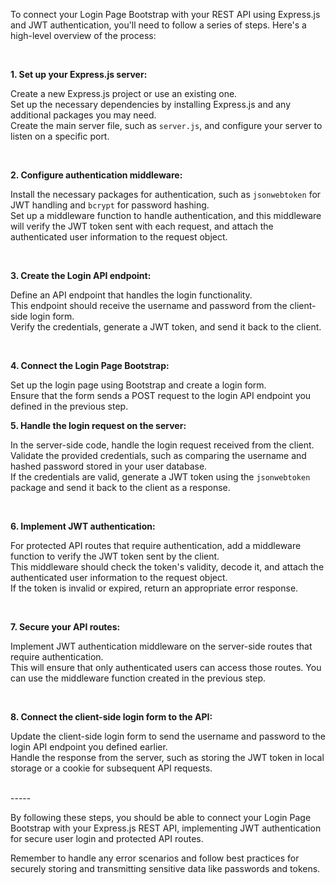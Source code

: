 To connect your Login Page Bootstrap with your REST API using Express.js and JWT authentication, you'll need to follow a series of steps. Here's a high-level overview of the process:

<br>

**1. Set up your Express.js server:** 

Create a new Express.js project or use an existing one. <br> 
Set up the necessary dependencies by installing Express.js and any additional packages you may need. <br> 
Create the main server file, such as `server.js`, and configure your server to listen on a specific port.

<br>

**2. Configure authentication middleware:**

Install the necessary packages for authentication, such as `jsonwebtoken` for JWT handling and `bcrypt` for password hashing. <br> 
Set up a middleware function to handle authentication, and this middleware will verify the JWT token sent with each request, and attach the authenticated user information to the request object.

<br>

**3. Create the Login API endpoint:**

Define an API endpoint that handles the login functionality. <br> 
This endpoint should receive the username and password from the client-side login form. <br> 
Verify the credentials, generate a JWT token, and send it back to the client.

<br> 

**4. Connect the Login Page Bootstrap:** 

Set up the login page using Bootstrap and create a login form. <br> 
Ensure that the form sends a POST request to the login API endpoint you defined in the previous step.

**5. Handle the login request on the server:** 

In the server-side code, handle the login request received from the client. <br> Validate the provided credentials, such as comparing the username and hashed password stored in your user database. <br> 
If the credentials are valid, generate a JWT token using the `jsonwebtoken` package and send it back to the client as a response.

<br> 

**6. Implement JWT authentication:**

For protected API routes that require authentication, add a middleware function to verify the JWT token sent by the client. <br> 
This middleware should check the token's validity, decode it, and attach the authenticated user information to the request object. <br> 
If the token is invalid or expired, return an appropriate error response.

<br> 

**7. Secure your API routes:** 

Implement JWT authentication middleware on the server-side routes that require authentication. <br> 
This will ensure that only authenticated users can access those routes. You can use the middleware function created in the previous step.

<br> 

**8. Connect the client-side login form to the API:** 

Update the client-side login form to send the username and password to the login API endpoint you defined earlier. <br> 
Handle the response from the server, such as storing the JWT token in local storage or a cookie for subsequent API requests.

<br> ----- </br>

By following these steps, you should be able to connect your Login Page Bootstrap with your Express.js REST API, implementing JWT authentication for secure user login and protected API routes. <br> 

Remember to handle any error scenarios and follow best practices for securely storing and transmitting sensitive data like passwords and tokens.